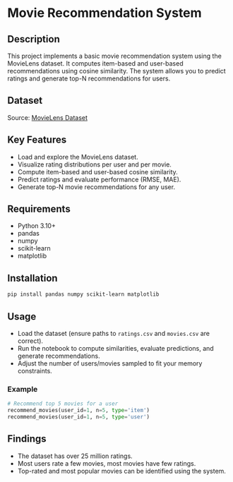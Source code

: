 # Movie Recommendation System

## Description
This project implements a basic movie recommendation system using the MovieLens dataset. It computes item-based and user-based recommendations using cosine similarity. The system allows you to predict ratings and generate top-N recommendations for users.

## Dataset
Source: [MovieLens Dataset](https://grouplens.org/datasets/movielens/)

## Key Features
- Load and explore the MovieLens dataset.
- Visualize rating distributions per user and per movie.
- Compute item-based and user-based cosine similarity.
- Predict ratings and evaluate performance (RMSE, MAE).
- Generate top-N movie recommendations for any user.

## Requirements
- Python 3.10+
- pandas
- numpy
- scikit-learn
- matplotlib

## Installation
```bash
pip install pandas numpy scikit-learn matplotlib
```

## Usage
- Load the dataset (ensure paths to `ratings.csv` and `movies.csv` are correct).  
- Run the notebook to compute similarities, evaluate predictions, and generate recommendations.  
- Adjust the number of users/movies sampled to fit your memory constraints.

### Example
```python
# Recommend top 5 movies for a user
recommend_movies(user_id=1, n=5, type='item')
recommend_movies(user_id=1, n=5, type='user')
```

## Findings
- The dataset has over 25 million ratings.
- Most users rate a few movies, most movies have few ratings.
- Top-rated and most popular movies can be identified using the system.
